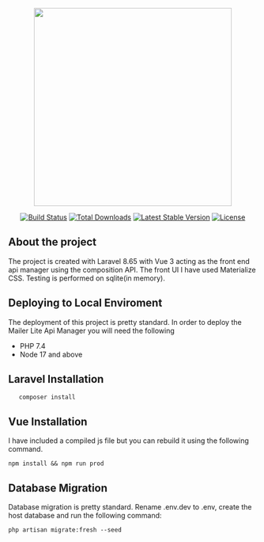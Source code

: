 <p align="center"><a href="https://laravel.com" target="_blank"><img src="https://www.mailerlite.com/assets/SEO/mailerlite.png" width="400"></a></p>

<p align="center">
<a href="https://travis-ci.org/laravel/framework"><img src="https://travis-ci.org/laravel/framework.svg" alt="Build Status"></a>
<a href="https://packagist.org/packages/laravel/framework"><img src="https://img.shields.io/packagist/dt/laravel/framework" alt="Total Downloads"></a>
<a href="https://packagist.org/packages/laravel/framework"><img src="https://img.shields.io/packagist/v/laravel/framework" alt="Latest Stable Version"></a>
<a href="https://packagist.org/packages/laravel/framework"><img src="https://img.shields.io/packagist/l/laravel/framework" alt="License"></a>
</p>

## About the project
The project is created with Laravel 8.65 with Vue 3 acting as the front end api manager using the composition API. The front UI I have used Materialize CSS. Testing is performed on sqlite(in memory). 

## Deploying to Local Enviroment

The deployment of this project is pretty standard. In order to deploy the Mailer Lite Api Manager you will need the following

- PHP 7.4
- Node 17 and above

## Laravel Installation
```Laravel installation
   composer install
```
## Vue Installation
I have included a compiled js file but you can rebuild it using the following command.
```
npm install && npm run prod
```
## Database Migration
Database migration is pretty standard. Rename .env.dev to .env, create the host database and run the following command:
```
php artisan migrate:fresh --seed
```




